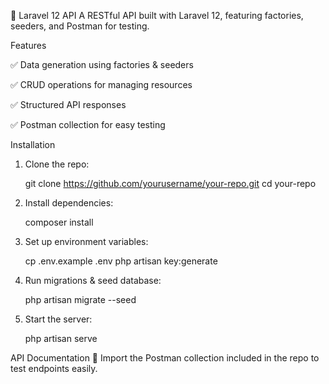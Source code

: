 🚀 Laravel 12 API
A RESTful API built with Laravel 12, featuring factories, seeders, and Postman for testing.

Features

✅ Data generation using factories & seeders

✅ CRUD operations for managing resources

✅ Structured API responses

✅ Postman collection for easy testing


Installation
1. Clone the repo:


    git clone https://github.com/yourusername/your-repo.git
    cd your-repo
   

2. Install dependencies:


    composer install


3. Set up environment variables:


    cp .env.example .env
    php artisan key:generate


4. Run migrations & seed database:


    php artisan migrate --seed


5. Start the server:


    php artisan serve




API Documentation
📌 Import the Postman collection included in the repo to test endpoints easily.

